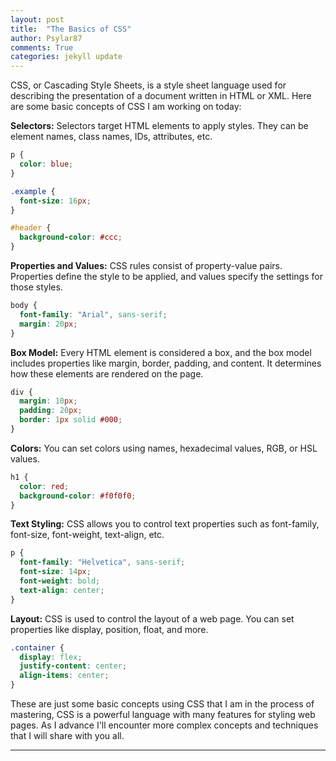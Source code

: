 ```yaml
---
layout: post
title:  "The Basics of CSS"
author: Psylar87
comments: True
categories: jekyll update
---
```


CSS, or Cascading Style Sheets, is a style sheet language used for describing the presentation of a document written in HTML or XML. Here are some basic concepts of CSS I am working on today:

<b>Selectors:</b> Selectors target HTML elements to apply styles. They can be element names, class names, IDs, attributes, etc.

```css
p {
  color: blue;
}
```

```css
.example {
  font-size: 16px;
}
```

```css
#header {
  background-color: #ccc;
}
```

<b>Properties and Values:</b> CSS rules consist of property-value pairs. Properties define the style to be applied, and values specify the settings for those styles.

```css
body {
  font-family: "Arial", sans-serif;
  margin: 20px;
}
```

<b>Box Model:</b> Every HTML element is considered a box, and the box model includes properties like margin, border, padding, and content. It determines how these elements are rendered on the page.

```css
div {
  margin: 10px;
  padding: 20px;
  border: 1px solid #000;
}
```

<b>Colors:</b> You can set colors using names, hexadecimal values, RGB, or HSL values.

```css
h1 {
  color: red;
  background-color: #f0f0f0;
}
```

<b>Text Styling:</b> CSS allows you to control text properties such as font-family, font-size, font-weight, text-align, etc.

```css
p {
  font-family: "Helvetica", sans-serif;
  font-size: 14px;
  font-weight: bold;
  text-align: center;
}
```

<b>Layout:</b> CSS is used to control the layout of a web page. You can set properties like display, position, float, and more.

```css
.container {
  display: flex;
  justify-content: center;
  align-items: center;
}
```
These are just some basic concepts using CSS that I am in the process of mastering, CSS is a powerful language with many features for styling web pages. As I advance I'll encounter more complex concepts and techniques that I will share with you all.

<hr>